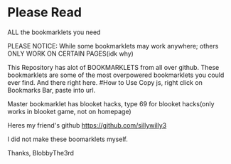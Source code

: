 # Please Read
ALL the bookmarklets you need

PLEASE NOTICE:
While some bookmarklets may work anywhere; others ONLY WORK ON CERTAIN PAGES(idk why)


This Repository has alot of BOOKMARKLETS from all over github.
These bookmarklets are some of the most overpowered bookmarklets you could ever find.
And there right here.
#How to Use
Copy js, right click on Bookmarks Bar, paste into url.


Master bookmarklet has blooket hacks, type 69 for blooket hacks(only works in blooket game, not on homepage)

Heres my friend's github
https://github.com/sillywilly3


I did not make these boomarklets myself.

Thanks,
BlobbyThe3rd

